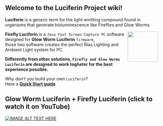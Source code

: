 ## Welcome to the **Luciferin Project** wiki!

**Luciferin** is a generic term for the light-emitting compound found in organisms that generate bioluminescence like Fireflies and Glow Worms.  

<img align="right" width="100" height="100" src="https://github.com/sblantipodi/firefly_luciferin/blob/master/data/img/java_fast_screen_capture_logo.png">

**Firefly Luciferin** is a `Java Fast Screen Capture PC` software designed for **Glow Worm Luciferin** `firmware`,   
those two software creates the perfect Bias Lighting and Ambient Light system for PC.

**Differently from other solutions, `Firefly and Glow Worms Luciferin` are designed to work togheter for the best experience possible.**

Why don't you build your own `Luciferin`?  
Here a [**Quick Start guide**](https://github.com/sblantipodi/firefly_luciferin/wiki/Quick-start)

## Glow Worm Luciferin + Firefly Luciferin (click to watch it on YouTube)
[![IMAGE ALT TEXT HERE](https://github.com/sblantipodi/pc_ambilight/blob/master/data/img/pc_ambilight.png)](https://www.youtube.com/watch?v=68pnR5HMCTU)


